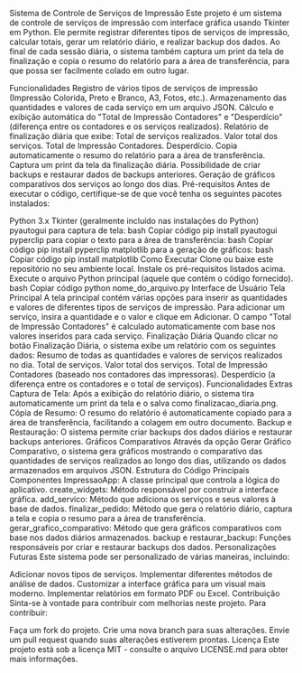 Sistema de Controle de Serviços de Impressão
Este projeto é um sistema de controle de serviços de impressão com interface gráfica usando Tkinter em Python. Ele permite registrar diferentes tipos de serviços de impressão, calcular totais, gerar um relatório diário, e realizar backup dos dados. Ao final de cada sessão diária, o sistema também captura um print da tela de finalização e copia o resumo do relatório para a área de transferência, para que possa ser facilmente colado em outro lugar.

Funcionalidades
Registro de vários tipos de serviços de impressão (Impressão Colorida, Preto e Branco, A3, Fotos, etc.).
Armazenamento das quantidades e valores de cada serviço em um arquivo JSON.
Cálculo e exibição automática do "Total de Impressão Contadores" e "Desperdício" (diferença entre os contadores e os serviços realizados).
Relatório de finalização diária que exibe:
Total de serviços realizados.
Valor total dos serviços.
Total de Impressão Contadores.
Desperdício.
Copia automaticamente o resumo do relatório para a área de transferência.
Captura um print da tela da finalização diária.
Possibilidade de criar backups e restaurar dados de backups anteriores.
Geração de gráficos comparativos dos serviços ao longo dos dias.
Pré-requisitos
Antes de executar o código, certifique-se de que você tenha os seguintes pacotes instalados:

Python 3.x
Tkinter (geralmente incluído nas instalações do Python)
pyautogui para captura de tela:
bash
Copiar código
pip install pyautogui
pyperclip para copiar o texto para a área de transferência:
bash
Copiar código
pip install pyperclip
matplotlib para a geração de gráficos:
bash
Copiar código
pip install matplotlib
Como Executar
Clone ou baixe este repositório no seu ambiente local.
Instale os pré-requisitos listados acima.
Execute o arquivo Python principal (aquele que contém o código fornecido).
bash
Copiar código
python nome_do_arquivo.py
Interface de Usuário
Tela Principal
A tela principal contém várias opções para inserir as quantidades e valores de diferentes tipos de serviços de impressão.
Para adicionar um serviço, insira a quantidade e o valor e clique em Adicionar.
O campo "Total de Impressão Contadores" é calculado automaticamente com base nos valores inseridos para cada serviço.
Finalização Diária
Quando clicar no botão Finalização Diária, o sistema exibe um relatório com os seguintes dados:
Resumo de todas as quantidades e valores de serviços realizados no dia.
Total de serviços.
Valor total dos serviços.
Total de Impressão Contadores (baseado nos contadores das impressoras).
Desperdício (a diferença entre os contadores e o total de serviços).
Funcionalidades Extras
Captura de Tela: Após a exibição do relatório diário, o sistema tira automaticamente um print da tela e o salva como finalizacao_diaria.png.
Cópia de Resumo: O resumo do relatório é automaticamente copiado para a área de transferência, facilitando a colagem em outro documento.
Backup e Restauração: O sistema permite criar backups dos dados diários e restaurar backups anteriores.
Gráficos Comparativos
Através da opção Gerar Gráfico Comparativo, o sistema gera gráficos mostrando o comparativo das quantidades de serviços realizados ao longo dos dias, utilizando os dados armazenados em arquivos JSON.
Estrutura do Código
Principais Componentes
ImpressaoApp: A classe principal que controla a lógica do aplicativo.
create_widgets: Método responsável por construir a interface gráfica.
add_servico: Método que adiciona os serviços e seus valores à base de dados.
finalizar_pedido: Método que gera o relatório diário, captura a tela e copia o resumo para a área de transferência.
gerar_grafico_comparativo: Método que gera gráficos comparativos com base nos dados diários armazenados.
backup e restaurar_backup: Funções responsáveis por criar e restaurar backups dos dados.
Personalizações Futuras
Este sistema pode ser personalizado de várias maneiras, incluindo:

Adicionar novos tipos de serviços.
Implementar diferentes métodos de análise de dados.
Customizar a interface gráfica para um visual mais moderno.
Implementar relatórios em formato PDF ou Excel.
Contribuição
Sinta-se à vontade para contribuir com melhorias neste projeto. Para contribuir:

Faça um fork do projeto.
Crie uma nova branch para suas alterações.
Envie um pull request quando suas alterações estiverem prontas.
Licença
Este projeto está sob a licença MIT - consulte o arquivo LICENSE.md para obter mais informações.
